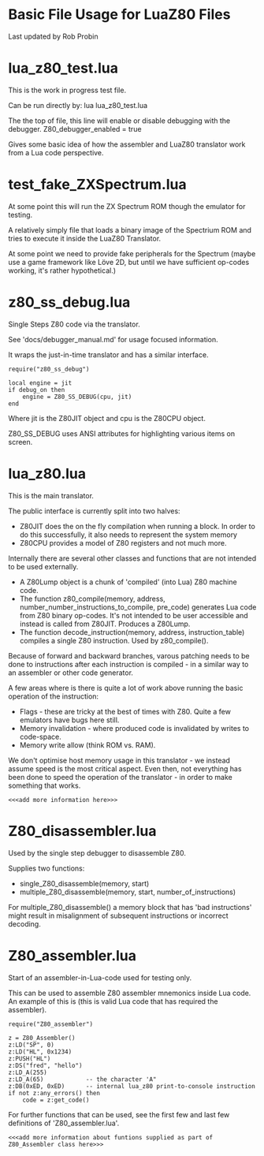 Basic File Usage for LuaZ80 Files
==============================
Last updated by Rob Probin



lua_z80_test.lua
================
This is the work in progress test file.

Can be run directly by:
    lua lua_z80_test.lua

The the top of file, this line will enable or disable debugging with the debugger.
    Z80_debugger_enabled = true

Gives some basic idea of how the assembler and LuaZ80 translator work from a Lua code perspective.


test_fake_ZXSpectrum.lua
========================
At some point this will run the ZX Spectrum ROM though the emulator for testing.

A relatively simply file that loads a binary image of the Spectrium ROM and tries to execute it inside the LuaZ80 Translator.

At some point we need to provide fake peripherals for the Spectrum (maybe use a game framework like Löve 2D, but until we have sufficient op-codes working, it's rather  hypothetical.)


z80_ss_debug.lua
================
Single Steps Z80 code via the translator.

See 'docs/debugger_manual.md' for usage focused information.

It wraps the just-in-time translator and has a similar interface. 

    require("z80_ss_debug")
    
    local engine = jit
    if debug_on then
        engine = Z80_SS_DEBUG(cpu, jit)
    end

Where jit is the Z80JIT object and cpu is the Z80CPU object. 

Z80_SS_DEBUG uses ANSI attributes for highlighting various items on screen.


lua_z80.lua
===========
This is the main translator.

The public interface is currently split into two halves:

- Z80JIT does the on the fly compilation when running a block. In order to do this successfully, it also needs to represent the system memory
- Z80CPU provides a model of Z80 registers and not much more.


Internally there are several other classes and functions that are not intended to be used externally.

- A Z80Lump object is a chunk of 'compiled' (into Lua) Z80 machine code.
- The function z80_compile(memory, address, number_number_instructions_to_compile, pre_code) generates Lua code from Z80 binary op-codes. It's not intended to be user accessible and instead is called from Z80JIT. Produces a Z80Lump.
- The function decode_instruction(memory, address, instruction_table) compiles a single Z80 instruction. Used by z80_compile().

Because of forward and backward branches, varous patching needs to be done to instructions after each instruction is compiled - in a similar way to an assembler or other code generator.

A few areas where is there is quite a lot of work above running the basic operation of the instruction:
* Flags - these are tricky at the best of times with Z80. Quite a few emulators have bugs here still.
* Memory invalidation - where produced code is invalidated by writes to code-space.
* Memory write allow (think ROM vs. RAM).

We don't optimise host memory usage in this translator - we instead assume speed is the most critical aspect. Even then, not everything has been done to speed the operation of the translator - in order to make something that works.


    <<<add more information here>>>


Z80_disassembler.lua
====================
Used by the single step debugger to disassemble Z80.

Supplies two functions:
 - single_Z80_disassemble(memory, start)
 - multiple_Z80_disassemble(memory, start, number_of_instructions)

For multiple_Z80_disassemble() a memory block that has 'bad instructions' might result in misalignment of subsequent instructions or incorrect decoding.


Z80_assembler.lua
=================
Start of an assembler-in-Lua-code used for testing only.

This can be used to assemble Z80 assembler mnemonics inside Lua code. An example of this is (this is valid Lua code that has required the assembler).

    require("Z80_assembler")
    
    z = Z80_Assembler()
    z:LD("SP", 0)
    z:LD("HL", 0x1234)
    z:PUSH("HL")
    z:DS("fred", "hello")
    z:LD_A(255)
    z:LD_A(65)            -- the character 'A"
    z:DB(0xED, 0xED)      -- internal lua_z80 print-to-console instruction
    if not z:any_errors() then
        code = z:get_code()

For further functions that can be used, see the first few and last few definitions of 'Z80_assembler.lua'.

    <<<add more information about funtions supplied as part of Z80_Assembler class here>>>

